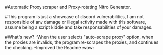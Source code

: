 #Automatic Proxy scraper and Proxy-rotating Nitro Generator.

#This program is just a showcase of discord vulnerabilities, I am not responsible of any damage or illegal activity made with this software, assume being a script kiddie and take responsabilities of your damages.

#What's new?
-When the user selects "auto-scrape proxy" option, when the proxies are invalids, the program re-scrapes the proxies, and continues the checking.
-Improved the Readme :wow:
